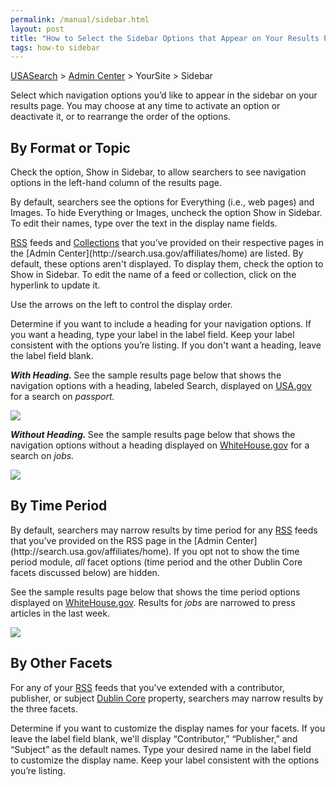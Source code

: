 ```yaml
---
permalink: /manual/sidebar.html
layout: post
title: "How to Select the Sidebar Options that Appear on Your Results Page"
tags: how-to sidebar
---
```

[USASearch](http://usasearch.howto.gov) > [Admin Center](http://search.usa.gov/affiliates/home) > YourSite > Sidebar

<p>Select which navigation options you’d like to appear in the sidebar on your results page. You may choose at any time to activate an option or deactivate it, or to rearrange the order of the options.</p>
<h2>By Format or Topic</h2>
<p>Check the option, Show in Sidebar, to allow searchers to see navigation options in the left-hand column of the results page.</p>
<p>By default, searchers see the options for Everything (i.e., web pages) and Images. To hide Everything or Images, uncheck the option Show in Sidebar. To edit their names, type over the text in the display name fields.</p>
<p><a href="/manual/rss.html">RSS</a> feeds and <a href="/manual/collections.html">Collections</a> that you’ve provided on their respective pages in the [Admin Center](http://search.usa.gov/affiliates/home) are listed. By default, these options aren't displayed. To display them, check the option to Show in Sidebar. To edit the name of a feed or collection, click on the hyperlink to update it.</p>
<p>Use the arrows on the left to control the display order.</p>
<p>Determine if you want to include a heading for your navigation options. If you want a heading, type your label in the label field. Keep your label consistent with the options you’re listing. If you don't want a heading, leave the label field blank.</p>
<p><em><strong>With Heading. </strong></em>See the sample results page below that shows the navigation options with a heading, labeled Search, displayed on <a href="http://www.usa.gov">USA.gov</a> for a search on <em>passport.</em></p>
<p><em><img src="http://f22818b4dfc10241d8a3-f1564c64756a8cfee25b6b19953b1d23.r31.cf2.rackcdn.com/tumblr_m1poxc8r0y1qid15q.png"/></em></p>
<p><em><strong>Without Heading. </strong></em>See the sample results page below that shows the navigation options without a heading displayed on <a href="http://www.whitehouse.gov/">WhiteHouse.gov</a> for a search on <em>jobs.</em></p>
<p><em><img src="http://f22818b4dfc10241d8a3-f1564c64756a8cfee25b6b19953b1d23.r31.cf2.rackcdn.com/tumblr_m1pp3zFY2d1qid15q.png"/></em></p>
<h2>By Time Period</h2>
<p>By default, searchers may narrow results by time period for any <a href="/manual/rss.html">RSS</a> feeds that you’ve provided on the RSS page in the [Admin Center](http://search.usa.gov/affiliates/home). If you opt not to show the time period module, <em>all</em> facet options (time period and the other Dublin Core facets discussed below) are hidden.</p>
<p>See the sample results page below that shows the time period options displayed on <a href="http://www.whitehouse.gov/">WhiteHouse.gov</a>. Results for <em>jobs</em> are narrowed to press articles in the last week.</p>
<p><img src="http://f22818b4dfc10241d8a3-f1564c64756a8cfee25b6b19953b1d23.r31.cf2.rackcdn.com/tumblr_m1ppt9oMt31qid15q.png"/></p>
<h2>By Other Facets</h2>
<p>For any of your <a href="/manual/rss.html">RSS</a> feeds that you've extended with a contributor, publisher, or subject <a href="http://dublincore.org/documents/dcmi-terms/">Dublin Core</a> property, searchers may narrow results by the three facets.</p>
<p>Determine if you want to customize the display names for your facets. If you leave the label field blank, we'll display &#8220;Contributor,&#8221; &#8220;Publisher,&#8221; and &#8220;Subject&#8221; as the default names. Type your desired name in the label field to customize the display name. Keep your label consistent with the options you’re listing.</p>